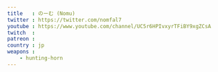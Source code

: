 ```yaml
---
title   : のーむ (Nomu)
twitter : https://twitter.com/nomfal7
youtube : https://www.youtube.com/channel/UC5r6HPIvxyrTFiBY9xgZCsA
twitch  :
patreon :
country : jp
weapons :
    - hunting-horn
---
```

